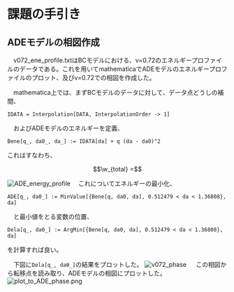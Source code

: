 # 課題の手引き
## ADEモデルの相図作成
　v072_ene_profile.txtはBCモデルにおける、v=0.72のエネルギープロファイルのデータである。これを用いてmathematicaでADEモデルのエネルギープロファイルのプロット、及びv=0.72での相図を作成した。  
 
 
 　mathematica上では、まずBCモデルのデータに対して、データ点どうしの補間、
   ```
   IDATA = Interpolation[DATA, InterpolationOrder -> 1]
   ```
  　およびADEモデルのエネルギーを定義、
   ```
   Bene[q_, da0_, da_] := IDATA[da] + q (da - da0)^2
   ```
   これはすなわち、
   ```math
   \w_{total} =
   ```
   ![ADE_energy_profile](https://github.com/chibatoshikaze/SurfaceEvolver/blob/patch-4/BCtoADE/chiba/ADE_energy_profile.png)
  　これについてエネルギーの最小化、
   ```
   ADE[q_, da0_] := MinValue[{Bene[q, da0, da], 0.512479 < da < 1.36808}, da]
   ```
  　と最小値をとる変数の位置、
   ```
   Dela[q_, da0_] := ArgMin[{Bene[q, da0, da], 0.512479 < da < 1.36808}, da]
   ```
   を計算すれば良い。  
   
　下図に`Dela[q_, daθ_]`の結果をプロットした。
![v072_phase](https://github.com/chibatoshikaze/SurfaceEvolver/blob/patch-4/BCtoADE/chiba/v072_argmin.png)
　
  この相図から転移点を読み取り、ADEモデルの相図にプロットした。
![plot_to_ADE_phase.png](https://github.com/chibatoshikaze/SurfaceEvolver/blob/patch-4/BCtoADE/chiba/plot_to_ADE_phase.png)
